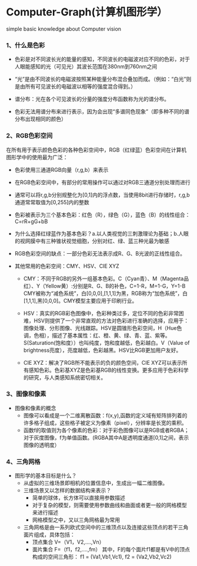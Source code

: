 # Computer-Graph(计算机图形学）
simple basic knowledge about Computer vision

### 1、什么是色彩

- 色彩是对不同波长光的能量的感知，不同波长的电磁波对应不同的色彩，对于人眼能感知的光（可见光）其波长范围在380nm到760nm之间

- “光”是由不同波长的电磁波按照某种能量分布混合叠加而成。（例如：“白光”则是由所有可见波长的电磁波以相等的强度混合得到。）

- 谱分布：光在各个可见波长的分量的强度分布函数称为光的谱分布。

- 色彩无法用谱分布来进行表示，因为会出现“多谱同色现象”（即多种不同的谱分布出现相同的颜色）

### 2、RGB色彩空间

在所有用于表示颜色色彩的各种色彩空间中，RGB（红绿蓝）色彩空间在计算机图形学中的使用最为广泛：

- 色彩使用三通道RGB向量（r,g,b）来表示

- 在RGB色彩空间中，有部分的常用操作可以通过对RGB三通道分别处理而进行

- 通常可以将r,g,b分别规整化为[0,1]内的浮点数，当使用8bit进行存储时，r,g,b通道常常取值为[0,255]内的整数

- 色彩被表示为三个基本色彩：红色（R），绿色（G），蓝色（B）的线性组合：C=rR+gG+bB

- 为什么选择红绿蓝作为基本色彩？a.以人类视觉的三刺激理论为基础；b.人眼的视网膜中有三种锥状视觉细胞，分别对红、绿、蓝三种光最为敏感

- RGB色彩空间的缺点：一部分色彩无法表示成R、G、B光波的正线性组合。

- 其他常用的色彩空间：CMY、HSV、CIE XYZ

    - CMY：不同于RGB的另外一组基本色彩。C（Cyan青）、M（Magenta品红）、Y（Yellow黄）:分别是R、G、B的补色，C=1-R，M=1-G，Y=1-B
CMY被称为“减色系统”，白[0,0,0],[1,1,1]为黑，RGB称为“加色系统”，白[1,1,1],黑[0,0,0]。CMY模型主要应用于印刷行业。

    - HSV：真实的RGB彩色图像中，色彩种类过多，定位不同的色彩非常困难，HSV则提供了一个非常直观的方法对色彩进行准确的选择，应用于：图像处理、分形图像、光线跟踪。HSV是圆锥形色彩空间，H（Hue色调，色相），描述了基本属性：红、橙、黄、绿、青、蓝、紫等。S(Saturation(饱和度））也叫纯度，饱和度越低，色彩越白。V（Value of brightness亮度），亮度越低，色彩越黑。HSV比RGB更加用户友好。

    - CIE XYZ：解决了RGB所不能表示的负的颜色空间，CIE XYZ可以表示所有感知色彩。色彩基XYZ是色彩基RGB的线性变换。更多应用于色彩科学的研究，与人类感知系统密切相关。

### 3、图像和像素

- 图像和像素的概念
    - 图像可以看成是一个二维离散函数：f(x,y),函数的定义域有矩阵排列着的许多格子组成，这些格子被定义为像素（pixel），分辨率是长宽的乘积。
    - 函数f的取值则为各个像素的色彩：对于彩色图像可以是RGB或者RGBA；对于灰度图像，f为单值函数。(RGBA其中A是透明度通道[0,1]之间，表示图像的透明度）
    
### 4、三角网格

- 图形学的基本目标是什么？
    - 从虚拟的三维场景即相机的位置信息中，生成出一幅二维图像。
    - 三维场景又以怎样的数据结构来表示？
        - 简单的球体，长方体可以直接用参数描述
        - 对于复杂的模型，则需要使用参数曲线和曲面或者更一般的网格模型来进行描述
        - 网格模型之中，又以三角网格最为常用
    - 三角网格是由一系列欧式空间中的三维顶点以及连接这些顶点的若干三角面片组成，具体包括：
        - 顶点集合 V=（V1，V2,....,Vn）
        - 面片集合 F=（f1，f2,....,fm）
        其中，F的每个面片f1都是有V中的顶点构成的空间三角形：
        f1 = (Va1,Vb1,Vc1), f2 = (Va2,Vb2,Vc2)
        





